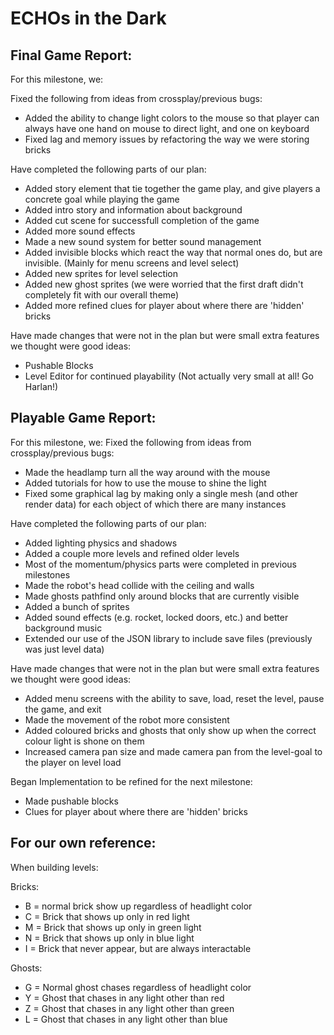# ECHOs in the Dark

## Final Game Report:

For this milestone, we:

Fixed the following from ideas from crossplay/previous bugs:
- Added the ability to change light colors to the mouse so that player can always have one hand on mouse to direct light, and one on keyboard
- Fixed lag and memory issues by refactoring the way we were storing bricks 

Have completed the following parts of our plan:
- Added story element that tie together the game play, and give players a concrete goal while playing the game
- Added intro story and information about background
- Added cut scene for successfull completion of the game
- Added more sound effects
- Made a new sound system for better sound management
- Added invisible blocks which react the way that normal ones do, but are invisible. (Mainly for menu screens and level select)
- Added new sprites for level selection
- Added new ghost sprites (we were worried that the first draft didn't completely fit with our overall theme)
- Added more refined clues for player about where there are 'hidden' bricks

Have made changes that were not in the plan but were small extra features we thought were good ideas:
- Pushable Blocks
- Level Editor for continued playability (Not actually very small at all! Go Harlan!)

## Playable Game Report:



For this milestone, we:
Fixed the following from ideas from crossplay/previous bugs:
- Made the headlamp turn all the way around with the mouse
- Added tutorials for how to use the mouse to shine the light
- Fixed some graphical lag by making only a single mesh (and other render data) for each object of which there are many instances

Have completed the following parts of our plan:
- Added lighting physics and shadows
- Added a couple more levels and refined older levels
- Most of the momentum/physics parts were completed in previous milestones
- Made the robot's head collide with the ceiling and walls
- Made ghosts pathfind only around blocks that are currently visible
- Added a bunch of sprites
- Added sound effects (e.g. rocket, locked doors, etc.) and better background music
- Extended our use of the JSON library to include save files (previously was just level data)

Have made changes that were not in the plan but were small extra features we thought were good ideas:
- Added menu screens with the ability to save, load, reset the level, pause the game, and exit
- Made the movement of the robot more consistent
- Added coloured bricks and ghosts that only show up when the correct colour light is shone on them
- Increased camera pan size and made camera pan from the level-goal to the player on level load

Began Implementation to be refined for the next milestone:
- Made pushable blocks
- Clues for player about where there are 'hidden' bricks



## For our own reference:

When building levels:
 
 Bricks:
 
  - B = normal brick show up regardless of headlight color
  - C = Brick that shows up only in red light
  - M = Brick that shows up only in green light
  - N = Brick that shows up only in blue light
  - I = Brick that never appear, but are always interactable
  
Ghosts:
  
  - G = Normal ghost chases regardless of headlight color
  - Y = Ghost that chases in any light other than red
  - Z = Ghost that chases in any light other than green
  - L = Ghost that chases in any light other than blue
